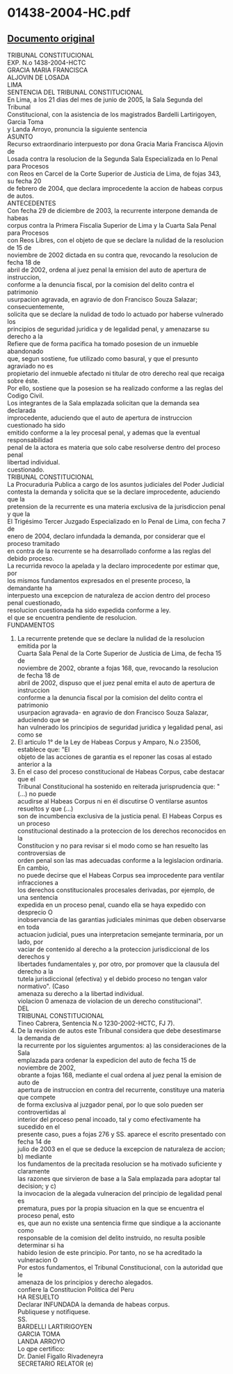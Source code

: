 
01438-2004-HC.pdf
=================
  
[Documento original](https://tc.gob.pe/jurisprudencia/2005/01438-2004-HC.pdf)  
---  
TRIBUNAL CONSTITUCIONAL  
EXP. N.o 1438-2004-HCTC  
GRACIA MARIA FRANCISCA  
ALJOVIN DE LOSADA  
LIMA  
SENTENCIA DEL TRIBUNAL CONSTITUCIONAL  
En Lima, a los 21 dias del mes de junio de 2005, la Sala Segunda del Tribunal  
Constitucional, con la asistencia de los magistrados Bardelli Lartirigoyen, Garcia Toma  
y Landa Arroyo, pronuncia la siguiente sentencia  
ASUNTO  
Recurso extraordinario interpuesto por dona Gracia Maria Francisca Aljovin de  
Losada contra la resolucion de la Segunda Sala Especializada en lo Penal para Procesos  
con Reos en Carcel de la Corte Superior de Justicia de Lima, de fojas 343, su fecha 20  
de febrero de 2004, que declara improcedente la accion de habeas corpus de autos.  
ANTECEDENTES  
Con fecha 29 de diciembre de 2003, la recurrente interpone demanda de habeas  
corpus contra la Primera Fiscalia Superior de Lima y la Cuarta Sala Penal para Procesos  
con Reos Libres, con el objeto de que se declare la nulidad de la resolucion de 15 de  
noviembre de 2002 dictada en su contra que, revocando la resolucion de fecha 18 de  
abril de 2002, ordena al juez penal la emision del auto de apertura de instruccion,  
conforme a la denuncia fiscal, por la comision del delito contra el patrimonio  
usurpacion agravada, en agravio de don Francisco Souza Salazar; consecuentemente,  
solicita que se declare la nulidad de todo lo actuado por haberse vulnerado los  
principios de seguridad juridica y de legalidad penal, y amenazarse su derecho a la  
Refiere que de forma pacifica ha tomado posesion de un inmueble abandonado  
que, segun sostiene, fue utilizado como basural, y que el presunto agraviado no es  
propietario del inmueble afectado ni titular de otro derecho real que recaiga sobre éste.  
Por ello, sostiene que la posesion se ha realizado conforme a las reglas del Codigo Civil.  
Los integrantes de la Sala emplazada solicitan que la demanda sea declarada  
improcedente, aduciendo que el auto de apertura de instruccion cuestionado ha sido  
emitido conforme a la ley procesal penal, y ademas que la eventual responsabilidad  
penal de la actora es materia que solo cabe resolverse dentro del proceso penal  
libertad individual.  
cuestionado.  
TRIBUNAL CONSTITUCIONAL  
La Procuraduria Publica a cargo de los asuntos judiciales del Poder Judicial  
contesta la demanda y solicita que se la declare improcedente, aduciendo que la  
pretension de la recurrente es una materia exclusiva de la jurisdiccion penal y que la  
El Trigésimo Tercer Juzgado Especializado en lo Penal de Lima, con fecha 7 de  
enero de 2004, declaro infundada la demanda, por considerar que el proceso tramitado  
en contra de la recurrente se ha desarrollado conforme a las reglas del debido proceso.  
La recurrida revoco la apelada y la declaro improcedente por estimar que, por  
los mismos fundamentos expresados en el presente proceso, la demandante ha  
interpuesto una excepcion de naturaleza de accion dentro del proceso penal cuestionado,  
resolucion cuestionada ha sido expedida conforme a ley.  
el que se encuentra pendiente de resolucion.  
FUNDAMENTOS  
1. La recurrente pretende que se declare la nulidad de la resolucion emitida por la  
Cuarta Sala Penal de la Corte Superior de Justicia de Lima, de fecha 15 de  
noviembre de 2002, obrante a fojas 168, que, revocando la resolucion de fecha 18 de  
abril de 2002, dispuso que el juez penal emita el auto de apertura de instruccion  
conforme a la denuncia fiscal por la comision del delito contra el patrimonio  
usurpacion agravada- en agravio de don Francisco Souza Salazar, aduciendo que se  
han vulnerado los principios de seguridad juridica y legalidad penal, asi como se  
2. El articulo 1° de la Ley de Habeas Corpus y Amparo, N.o 23506, establece que: "El  
objeto de las acciones de garantia es el reponer las cosas al estado anterior a la  
3. En el caso del proceso constitucional de Habeas Corpus, cabe destacar que el  
Tribunal Constitucional ha sostenido en reiterada jurisprudencia que: "(...) no puede  
acudirse al Habeas Corpus ni en él discutirse O ventilarse asuntos resueltos y que (...)  
son de incumbencia exclusiva de la justicia penal. El Habeas Corpus es un proceso  
constitucional destinado a la proteccion de los derechos reconocidos en la  
Constitucion y no para revisar si el modo como se han resuelto las controversias de  
orden penal son las mas adecuadas conforme a la legislacion ordinaria. En cambio,  
no puede decirse que el Habeas Corpus sea improcedente para ventilar infracciones a  
los derechos constitucionales procesales derivadas, por ejemplo, de una sentencia  
expedida en un proceso penal, cuando ella se haya expedido con desprecio O  
inobservancia de las garantias judiciales minimas que deben observarse en toda  
actuacion judicial, pues una interpretacion semejante terminaria, por un lado, por  
vaciar de contenido al derecho a la proteccion jurisdiccional de los derechos y  
libertades fundamentales y, por otro, por promover que la clausula del derecho a la  
tutela jurisdiccional (efectiva) y el debido proceso no tengan valor normativo". (Caso  
amenaza su derecho a la libertad individual.  
violacion 0 amenaza de violacion de un derecho constitucional".  
DEL  
TRIBUNAL CONSTITUCIONAL  
Tineo Cabrera, Sentencia N.o 1230-2002-HCTC, FJ 7).  
4. De la revision de autos este Tribunal considera que debe desestimarse la demanda de  
la recurrente por los siguientes argumentos: a) las consideraciones de la Sala  
emplazada para ordenar la expedicion del auto de fecha 15 de noviembre de 2002,  
obrante a fojas 168, mediante el cual ordena al juez penal la emision de auto de  
apertura de instruccion en contra del recurrente, constituye una materia que compete  
de forma exclusiva al juzgador penal, por lo que solo pueden ser controvertidas al  
interior del proceso penal incoado, tal y como efectivamente ha sucedido en el  
presente caso, pues a fojas 276 y SS. aparece el escrito presentado con fecha 14 de  
julio de 2003 en el que se deduce la excepcion de naturaleza de accion; b) mediante  
los fundamentos de la precitada resolucion se ha motivado suficiente y claramente  
las razones que sirvieron de base a la Sala emplazada para adoptar tal decision; y c)  
la invocacion de la alegada vulneracion del principio de legalidad penal es  
prematura, pues por la propia situacion en la que se encuentra el proceso penal, esto  
es, que aun no existe una sentencia firme que sindique a la accionante como  
responsable de la comision del delito instruido, no resulta posible determinar si ha  
habido lesion de este principio. Por tanto, no se ha acreditado la vulneracion O  
Por estos fundamentos, el Tribunal Constitucional, con la autoridad que le  
amenaza de los principios y derecho alegados.  
confiere la Constitucion Politica del Peru  
HA RESUELTO  
Declarar INFUNDADA la demanda de habeas corpus.  
Publiquese y notifiquese.  
SS.  
BARDELLI LARTIRIGOYEN  
GARCIA TOMA  
LANDA ARROYO  
Lo qpe certifico:  
Dr. Daniel Figallo Rivadeneyra  
SECRETARIO RELATOR (e)